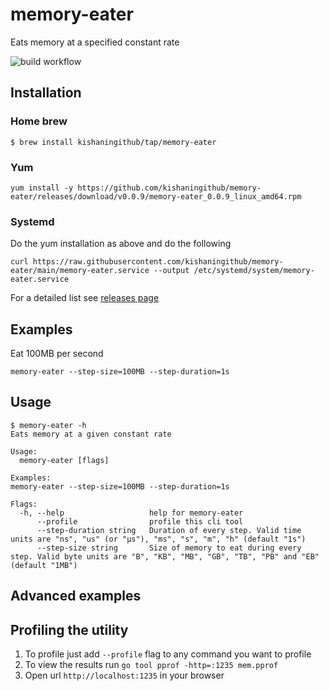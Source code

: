 # memory-eater
Eats memory at a specified constant rate

![build workflow](https://github.com/kishaningithub/memory-eater/actions/workflows/build.yml/badge.svg)

## Installation

### Home brew

```shell
$ brew install kishaningithub/tap/memory-eater
```

### Yum

```shell
yum install -y https://github.com/kishaningithub/memory-eater/releases/download/v0.0.9/memory-eater_0.0.9_linux_amd64.rpm
```

### Systemd

Do the yum installation as above and do the following
```shell
curl https://raw.githubusercontent.com/kishaningithub/memory-eater/main/memory-eater.service --output /etc/systemd/system/memory-eater.service
```

For a detailed list see [releases page](https://github.com/kishaningithub/memory-eater/releases)

## Examples

Eat 100MB per second
```shell
memory-eater --step-size=100MB --step-duration=1s
```

## Usage

```shell
$ memory-eater -h
Eats memory at a given constant rate

Usage:
  memory-eater [flags]

Examples:
memory-eater --step-size=100MB --step-duration=1s

Flags:
  -h, --help                   help for memory-eater
      --profile                profile this cli tool
      --step-duration string   Duration of every step. Valid time units are "ns", "us" (or "µs"), "ms", "s", "m", "h" (default "1s")
      --step-size string       Size of memory to eat during every step. Valid byte units are "B", "KB", "MB", "GB", "TB", "PB" and "EB" (default "1MB")
```

## Advanced examples

## Profiling the utility

1. To profile just add `--profile` flag to any command you want to profile
2. To view the results run `go tool pprof -http=:1235 mem.pprof`
3. Open url `http://localhost:1235` in your browser